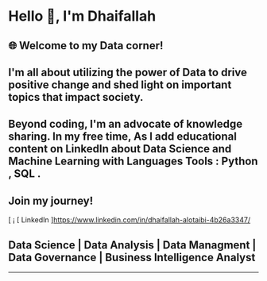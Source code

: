  # Hello 👋, I'm Dhaifallah

## 🌐 Welcome to my Data corner!
## I'm all about utilizing the power of Data to drive positive change and shed light on important topics that impact society. 

## Beyond coding, I'm an advocate of knowledge sharing. In my free time, As I add educational content on LinkedIn about Data Science and Machine Learning with Languages Tools : Python , SQL . 

## Join my journey!

[ ¡ [ LinkedIn ]https://www.linkedin.com/in/dhaifallah-alotaibi-4b26a3347/ 
## Data Science | Data Analysis | Data Managment | Data Governance | Business Intelligence Analyst



---

